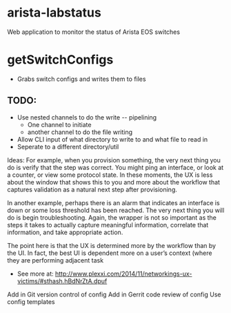 arista-labstatus
================

Web application to monitor the status of Arista EOS switches

# getSwitchConfigs
- Grabs switch configs and writes them to files
## TODO:
* Use nested channels to do the write -- pipelining
    * One channel to initiate
    * another channel to do the file writing
* Allow CLI input of what directory to write to and what file to read in
* Seperate to a different directory/util

Ideas:
For example, when you provision something, the very next thing you do is verify that the step was correct. You might ping an interface, or look at a counter, or view some protocol state. In these moments, the UX is less about the window that shows this to you and more about the workflow that captures validation as a natural next step after provisioning.

In another example, perhaps there is an alarm that indicates an interface is down or some loss threshold has been reached. The very next thing you will do is begin troubleshooting. Again, the wrapper is not so important as the steps it takes to actually capture meaningful information, correlate that information, and take appropriate action.

The point here is that the UX is determined more by the workflow than by the UI. In fact, the best UI is dependent more on a user’s context (where they are performing adjacent task
- See more at: http://www.plexxi.com/2014/11/networkings-ux-victims/#sthash.hBdNrZtA.dpuf


Add in Git version control of config
Add in Gerrit code review of config
Use config templates
